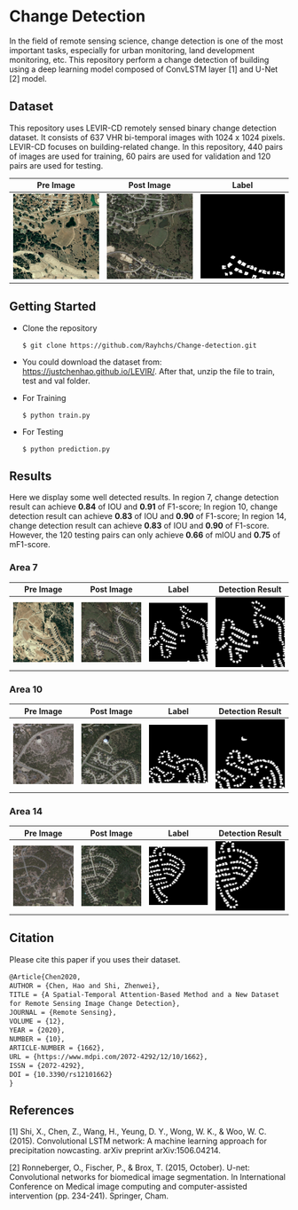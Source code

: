 # Change Detection
In the field of remote sensing science, change detection is one of the most important tasks, especially for urban monitoring, land development monitoring, etc.
This repository perform a change detection of building using a deep learning model composed of ConvLSTM layer [1] and U-Net [2] model.


## Dataset
This repository uses LEVIR-CD remotely sensed binary change detection dataset. 
It consists of 637 VHR bi-temporal images with 1024 x 1024 pixels.
LEVIR-CD focuses on building-related change.
In this repository, 440 pairs of images are used for training, 60 pairs are used for validation and 120 pairs are used for testing.

| Pre Image  | Post Image | Label |
| ------------- | ------------- |------------- |
| <img src="https://github.com/Rayhchs/Change_detection/blob/main/train/A/train_1.png" alt="Editor" width="250" title="Pre"> | <img src="https://github.com/Rayhchs/Change_detection/blob/main/train/B/train_1.png" alt="Editor" width="250" title="Post"> | <img src="https://github.com/Rayhchs/Change_detection/blob/main/train/label/train_1.png" alt="Editor" width="250" title="Label"> |


## Getting Started
* Clone the repository
        
      $ git clone https://github.com/Rayhchs/Change-detection.git
        
* You could download the dataset from: https://justchenhao.github.io/LEVIR/.
After that, unzip the file to train, test and val folder.

* For Training

      $ python train.py
        
* For Testing

      $ python prediction.py


## Results
Here we display some well detected results. 
In region 7, change detection result can achieve **0.84** of IOU and **0.91** of F1-score; In region 10, change detection result can achieve **0.83** of IOU and **0.90** of F1-score; In region 14, change detection result can achieve **0.83** of IOU and **0.90** of F1-score. 
However, the 120 testing pairs can only achieve **0.66** of mIOU and **0.75** of mF1-score.

### Area 7
| Pre Image  | Post Image | Label | Detection Result |
| ------------- | ------------- | ------------- | ------------- |
| <img src="https://github.com/Rayhchs/Change_detection/blob/main/test/A/test_7.png" alt="Editor" width="250" title="Pre"> | <img src="https://github.com/Rayhchs/Change_detection/blob/main/test/B/test_7.png" alt="Editor" width="250" title="Post"> | <img src="https://github.com/Rayhchs/Change_detection/blob/main/test/label/test_7.png" alt="Editor" width="250" title="Label"> | <img src="https://github.com/Rayhchs/Change_detection/blob/main/test/predict/7.png" alt="Editor" width="250" title="Predict"> |

### Area 10
| Pre Image  | Post Image | Label | Detection Result |
| ------------- | ------------- | ------------- | ------------- |
| <img src="https://github.com/Rayhchs/Change_detection/blob/main/test/A/test_10.png" alt="Editor" width="250" title="Pre"> | <img src="https://github.com/Rayhchs/Change_detection/blob/main/test/B/test_10.png" alt="Editor" width="250" title="Post"> | <img src="https://github.com/Rayhchs/Change_detection/blob/main/test/label/test_10.png" alt="Editor" width="250" title="Label"> | <img src="https://github.com/Rayhchs/Change_detection/blob/main/test/predict/10.png" alt="Editor" width="250" title="Predict"> |

### Area 14
| Pre Image  | Post Image | Label | Detection Result |
| ------------- | ------------- | ------------- | ------------- |
| <img src="https://github.com/Rayhchs/Change_detection/blob/main/test/A/test_14.png" alt="Editor" width="250" title="Pre"> | <img src="https://github.com/Rayhchs/Change_detection/blob/main/test/B/test_14.png" alt="Editor" width="250" title="Post"> | <img src="https://github.com/Rayhchs/Change_detection/blob/main/test/label/test_14.png" alt="Editor" width="250" title="Label"> | <img src="https://github.com/Rayhchs/Change_detection/blob/main/test/predict/14.png" alt="Editor" width="250" title="Predict"> |


## Citation
Please cite this paper if you uses their dataset.

    @Article{Chen2020,
    AUTHOR = {Chen, Hao and Shi, Zhenwei},
    TITLE = {A Spatial-Temporal Attention-Based Method and a New Dataset for Remote Sensing Image Change Detection},
    JOURNAL = {Remote Sensing},
    VOLUME = {12},
    YEAR = {2020},
    NUMBER = {10},
    ARTICLE-NUMBER = {1662},
    URL = {https://www.mdpi.com/2072-4292/12/10/1662},
    ISSN = {2072-4292},
    DOI = {10.3390/rs12101662}
    }


## References
[1] Shi, X., Chen, Z., Wang, H., Yeung, D. Y., Wong, W. K., & Woo, W. C. (2015). Convolutional LSTM network: A machine learning approach for precipitation nowcasting. arXiv preprint arXiv:1506.04214.

[2] Ronneberger, O., Fischer, P., & Brox, T. (2015, October). U-net: Convolutional networks for biomedical image segmentation. In International Conference on Medical image computing and computer-assisted intervention (pp. 234-241). Springer, Cham.
